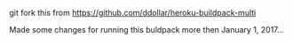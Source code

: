 
git fork this from https://github.com/ddollar/heroku-buildpack-multi

Made some changes for running this buldpack more then January 1, 2017... 